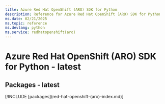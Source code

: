 ```yaml
---
title: Azure Red Hat OpenShift (ARO) SDK for Python
description: Reference for Azure Red Hat OpenShift (ARO) SDK for Python
ms.date: 02/21/2025
ms.topic: reference
ms.devlang: python
ms.service: redhatopenshift(aro)
---
```

# Azure Red Hat OpenShift (ARO) SDK for Python - latest
## Packages - latest
[!INCLUDE [packages](red-hat-openshift-(aro\)-index.md)]
